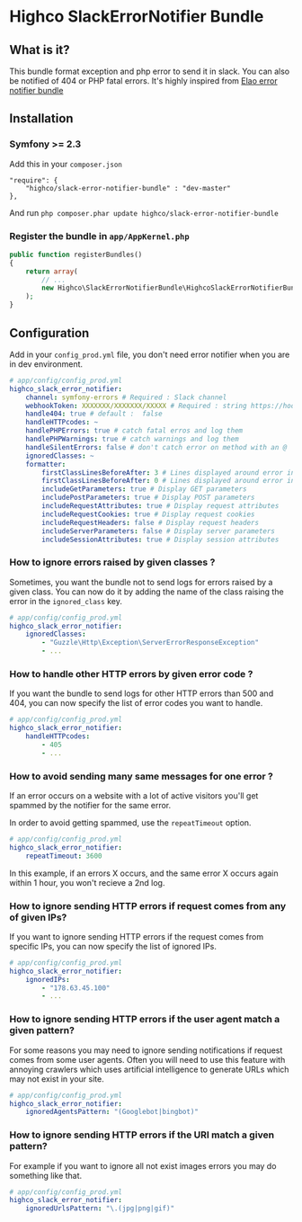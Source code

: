 # Highco SlackErrorNotifier Bundle

## What is it?

This bundle format exception and php error to send it in slack. You can also be notified of 404 or PHP fatal errors.
It's highly inspired from [Elao error notifier bundle](https://github.com/Elao/ErrorNotifierBundle)


## Installation

### Symfony >= 2.3

Add this in your `composer.json`

    "require": {
        "highco/slack-error-notifier-bundle" : "dev-master"
    },

And run `php composer.phar update highco/slack-error-notifier-bundle`


### Register the bundle in `app/AppKernel.php`

```php
public function registerBundles()
{
    return array(
        // ...
        new Highco\SlackErrorNotifierBundle\HighcoSlackErrorNotifierBundle(),
    );
}
```

## Configuration

Add in your `config_prod.yml` file, you don't need error notifier when you are in dev environment.

```yml
# app/config/config_prod.yml
highco_slack_error_notifier:
    channel: symfony-errors # Required : Slack channel 
    webhookToken: XXXXXXX/XXXXXXX/XXXXX # Required : string https://hooks.slack.com/services/ in your slack webhook url
    handle404: true # default :  false
    handleHTTPcodes: ~
    handlePHPErrors: true # catch fatal erros and log them
    handlePHPWarnings: true # catch warnings and log them
    handleSilentErrors: false # don't catch error on method with an @
    ignoredClasses: ~
    formatter:
        firstClassLinesBeforeAfter: 3 # Lines displayed around error in first class in full trace
        firstClassLinesBeforeAfter: 0 # Lines displayed around error in following classes in full trace
        includeGetParameters: true # Display GET parameters
        includePostParameters: true # Display POST parameters
        includeRequestAttributes: true # Display request attributes
        includeRequestCookies: true # Display request cookies
        includeRequestHeaders: false # Display request headers
        includeServerParameters: false # Display server parameters
        includeSessionAttributes: true # Display session attributes
```


### How to ignore errors raised by given classes ?

Sometimes, you want the bundle not to send logs for errors raised by a given class. You can now do it by adding the name of the class raising the error in the `ignored_class` key.

```yml
# app/config/config_prod.yml
highco_slack_error_notifier:
    ignoredClasses:
        - "Guzzle\Http\Exception\ServerErrorResponseException"
        - ...
```

### How to handle other HTTP errors by given error code ?

If you want the bundle to send logs for other HTTP errors than 500 and 404, you can now specify the list of error codes you want to handle.

```yml
# app/config/config_prod.yml
highco_slack_error_notifier:
    handleHTTPcodes:
        - 405
        - ...
```

### How to avoid sending many same messages for one error ?

If an error occurs on a website with a lot of active visitors you'll get spammed by the notifier for the same error.

In order to avoid getting spammed, use the `repeatTimeout` option.

```yml
# app/config/config_prod.yml
highco_slack_error_notifier:
    repeatTimeout: 3600
```

In this example, if an errors X occurs, and the same error X occurs again within 1 hour, you won't recieve a 2nd log.

### How to ignore sending HTTP errors if request comes from any of given IPs?

If you want to ignore sending HTTP errors if the request comes from specific IPs, you can now specify the list of ignored IPs.

```yml
# app/config/config_prod.yml
highco_slack_error_notifier:
    ignoredIPs:
        - "178.63.45.100"
        - ...
```

### How to ignore sending HTTP errors if the user agent match a given pattern?

For some reasons you may need to ignore sending notifications if request comes from some user agents.
Often you will need to use this feature with annoying crawlers which uses artificial intelligence 
to generate URLs which may not exist in your site.

```yml
# app/config/config_prod.yml
highco_slack_error_notifier:
    ignoredAgentsPattern: "(Googlebot|bingbot)"
```

### How to ignore sending HTTP errors if the URI match a given pattern?

For example if you want to ignore all not exist images errors you may do something like that.

```yml
# app/config/config_prod.yml
highco_slack_error_notifier:
    ignoredUrlsPattern: "\.(jpg|png|gif)"
```
